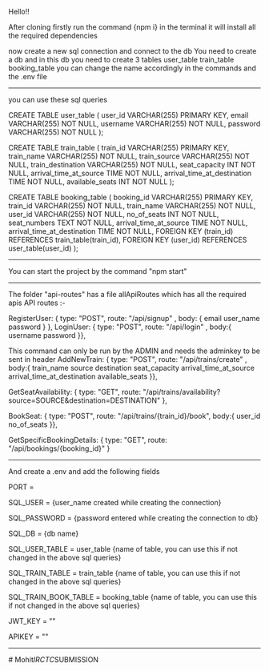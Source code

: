 Hello!!

After cloning firstly run the command {npm i} in the terminal
it will install all the required dependencies

now create a new sql connection and connect to the db
You need to create a db and in this db you need to create 3 tables
user_table
train_table
booking_table
you can change the name accordingly in the commands and the .env file

-----------------------

you can use these sql queries

CREATE TABLE user_table (
    user_id VARCHAR(255) PRIMARY KEY,
    email VARCHAR(255) NOT NULL,
    username VARCHAR(255) NOT NULL,
    password VARCHAR(255) NOT NULL
);

CREATE TABLE train_table (
    train_id VARCHAR(255) PRIMARY KEY,
    train_name VARCHAR(255) NOT NULL,
    train_source VARCHAR(255) NOT NULL,
    train_destination VARCHAR(255) NOT NULL,
    seat_capacity INT NOT NULL,
    arrival_time_at_source TIME NOT NULL,
    arrival_time_at_destination TIME NOT NULL,
    available_seats INT NOT NULL
);

CREATE TABLE booking_table (
    booking_id VARCHAR(255) PRIMARY KEY,
    train_id VARCHAR(255) NOT NULL,
    train_name VARCHAR(255) NOT NULL,
    user_id VARCHAR(255) NOT NULL,
    no_of_seats INT NOT NULL,
    seat_numbers TEXT NOT NULL,
    arrival_time_at_source TIME NOT NULL,
    arrival_time_at_destination TIME NOT NULL,
    FOREIGN KEY (train_id) REFERENCES train_table(train_id),
    FOREIGN KEY (user_id) REFERENCES user_table(user_id)
);

-----------------------

You can start the project by the command "npm start"

-----------------------

The folder "api-routes" has a file allApiRoutes which has all the required apis
API routes :-

RegisterUser: { type: "POST", route: "/api/signup" ,
  body: {
        email
        user_name
        password
  }
},
LoginUser: { type: "POST", route: "/api/login" , body:{
   username
   password
}},

This command can only be run by the ADMIN and needs the adminkey to be sent in header
AddNewTrain: { type: "POST", route: "/api/trains/create" , body:{
      train_name
      source
      destination
      seat_capacity
      arrival_time_at_source
      arrival_time_at_destination
      available_seats
}},

GetSeatAvailability: { type: "GET", route: "/api/trains/availability?source=SOURCE&destination=DESTINATION" },

BookSeat: { type: "POST", route: "/api/trains/{train_id}/book", body:{
      user_id
      no_of_seats
}},

GetSpecificBookingDetails: { type: "GET", route: "/api/bookings/{booking_id}" }

-----------------------

And create a .env and add the following fields

PORT = 

SQL_USER = {user_name created while creating the connection}

SQL_PASSWORD = {password entered while creating the connection to db}

SQL_DB = {db name}

SQL_USER_TABLE = user_table {name of table, you can use this if not changed in the above sql queries}

SQL_TRAIN_TABLE = train_table {name of table, you can use this if not changed in the above sql queries}

SQL_TRAIN_BOOK_TABLE = booking_table {name of table, you can use this if not changed in the above sql queries}

JWT_KEY = ""

APIKEY = ""

-----------------------
#   M o h i t _ I R C T C _ S U B M I S S I O N  
 
